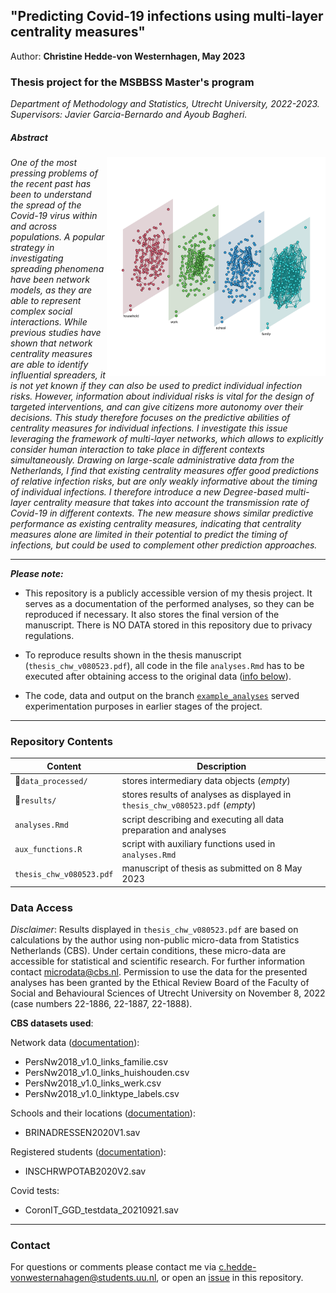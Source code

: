 ## "Predicting Covid-19 infections using multi-layer centrality measures"
Author: **Christine Hedde-von Westernhagen, May 2023**

### Thesis project for the MSBBSS Master's program 
*Department of Methodology and Statistics, Utrecht University, 2022-2023. Supervisors: Javier Garcia-Bernardo and Ayoub Bagheri.*

##### Abstract

<img src="https://raw.githubusercontent.com/christine-hvw/thesis_disclosed/example_analyses/analyses/3dplot_dummy.png" align="right" width="350px">

*One of the most pressing problems of the recent past has been to understand the spread of the Covid-19 virus within and across populations. A popular strategy in investigating spreading phenomena have been network models, as they are able to represent complex social interactions. While previous studies have shown that network centrality measures are able to identify influential spreaders, it is not yet known if they can also be used to predict individual infection risks. However, information about individual risks is vital for the design of targeted interventions, and can give citizens more autonomy over their decisions. This study therefore focuses on the predictive abilities of centrality measures for individual infections. I investigate this issue leveraging the framework of multi-layer networks, which allows to explicitly consider human interaction to take place in different contexts simultaneously. Drawing on large-scale administrative data from the Netherlands, I find that existing centrality measures offer good predictions of relative infection risks, but are only weakly informative about the timing of individual infections. I therefore introduce a new Degree-based multi-layer centrality measure that takes into account the transmission rate of Covid-19 in different contexts. The new measure shows similar predictive performance as existing centrality measures, indicating that centrality measures alone are limited in their potential to predict the timing of infections, but could be used to complement other prediction approaches.*

---

***Please note:***

- This repository is a publicly accessible version of my thesis project. It serves as a documentation of the performed analyses, so they can be reproduced if necessary. It also stores the final version of the manuscript. There is NO DATA stored in this repository due to privacy regulations.

- To reproduce results shown in the thesis manuscript (`thesis_chw_v080523.pdf`), all code in the file `analyses.Rmd` has to be executed after obtaining access to the original data ([info below](#data-access)).

- The code, data and output on the branch [`example_analyses`](https://github.com/christine-hvw/thesis_disclosed/tree/example_analyses) served experimentation purposes in earlier stages of the project.


---


### Repository Contents

| Content                 | Description                                                                     |
| ---------------------   | ---------------------------------------------------------------------------     |
| 📂`data_processed/`     | stores intermediary data objects (*empty*)                                      |
| 📂`results/`            | stores results of analyses as displayed in `thesis_chw_v080523.pdf` (*empty*)   |
| `analyses.Rmd`          | script describing and executing all data preparation and analyses               |
| `aux_functions.R`       | script with auxiliary functions used in `analyses.Rmd`                          |
| `thesis_chw_v080523.pdf`| manuscript of thesis as submitted on 8 May 2023                                 |


<a id="data-access"></a>

### Data Access

*Disclaimer*: Results displayed in `thesis_chw_v080523.pdf` are based on calculations by the author using non-public micro-data from Statistics Netherlands (CBS). Under certain conditions, these micro-data are accessible for statistical and scientific research. For further information contact microdata@cbs.nl. Permission to use the data for the presented analyses has been granted by the Ethical Review Board of the Faculty of Social and Behavioural Sciences of Utrecht University on November 8, 2022 (case numbers 22-1886, 22-1887, 22-1888).

**CBS datasets used**:

Network data ([documentation](https://www.cbs.nl/nl-nl/onze-diensten/maatwerk-en-microdata/microdata-zelf-onderzoek-doen/microdatabestanden/pn-a-persons-netwerk-in-the-netherlands)):

- PersNw2018_v1.0_links_familie.csv
- PersNw2018_v1.0_links_huishouden.csv
- PersNw2018_v1.0_links_werk.csv
- PersNw2018_v1.0_linktype_labels.csv

Schools and their locations ([documentation](https://www.cbs.nl/nl-nl/onze-diensten/maatwerk-en-microdata/microdata-zelf-onderzoek-doen/microdatabestanden/brinadressen-locatie-van-onderwijsinstellingen)):

- BRINADRESSEN2020V1.sav

Registered students ([documentation](https://www.cbs.nl/nl-nl/onze-diensten/maatwerk-en-microdata/microdata-zelf-onderzoek-doen/microdatabestanden/inschrwpotab-inschrijvingen-in-het-basisonderwijs)):

- INSCHRWPOTAB2020V2.sav

Covid tests: 

- CoronIT_GGD_testdata_20210921.sav

---

### Contact

For questions or comments please contact me via c.hedde-vonwesternahagen@students.uu.nl, or open an [issue](https://github.com/christine-hvw/thesis_disclosed/issues) in this repository.
